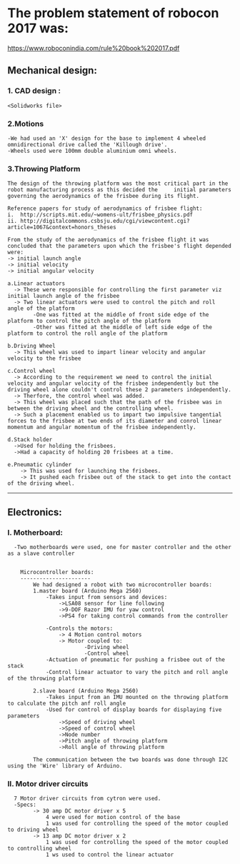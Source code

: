 # The problem statement of robocon 2017 was:
https://www.roboconindia.com/rule%20book%202017.pdf

## Mechanical design:
### 1. CAD design : 
    <Solidworks file>

### 2.Motions

    -We had used an 'X' design for the base to implement 4 wheeled omnidirectional drive called the 'Killough drive'.
    -Wheels used were 100mm double aluminium omni wheels.
    
### 3.Throwing Platform

    The design of the throwing platform was the most critical part in the robot manufacturing process as this decided the     initial parameters governing the aerodynamics of the frisbee during its flight.
    
    Reference papers for study of aerodynamics of frisbee flight:
    i.  http://scripts.mit.edu/~womens-ult/frisbee_physics.pdf
    ii. http://digitalcommons.csbsju.edu/cgi/viewcontent.cgi?article=1067&context=honors_theses
    
    From the study of the aerodynamics of the frisbee flight it was concluded that the parameters upon which the frisbee's flight depended were:
    -> initial launch angle
    -> initial velocity
    -> initial angular velocity
      
    a.Linear actuators
      -> These were responsible for controlling the first parameter viz initial launch angle of the frisbee
      -> Two linear actuators were used to control the pitch and roll angle of the platform
            -One was fitted at the middle of front side edge of the platform to control the pitch angle of the platform
            -Other was fitted at the middle of left side edge of the platform to control the roll angle of the platform  
      
    b.Driving Wheel
      -> This wheel was used to impart linear velocity and angular velocity to the frisbee

    c.Control wheel
      -> According to the requirement we need to control the initial velocity and angular velocity of the frisbee independently but the driving wheel alone couldn't control these 2 parameters independently.
      -> Therfore, the control wheel was added.
      -> This wheel was placed such that the path of the frisbee was in between the driving wheel and the controlling wheel.
      -> Such a placement enabled us to impart two impulsive tangential forces to the frisbee at two ends of its diameter and conrol linear momentum and angular momentum of the frisbee independently.
    
    d.Stack holder
      ->Used for holding the frisbees.
      ->Had a capacity of holding 20 frisbees at a time.
      
    e.Pneumatic cylinder
        -> This was used for launching the frisbees.
        -> It pushed each frisbee out of the stack to get into the contact of the driving wheel.
      
      
-----------------------------------------------------------------------------------------------------------------------------
## Electronics:

### I. Motherboard:
      -Two motherboards were used, one for master controller and the other as a slave controller 


        Microcontroller boards:
        ----------------------
            We had designed a robot with two microcontroller boards: 
            1.master board (Arduino Mega 2560)
                -Takes input from sensors and devices:
                    ->LSA08 sensor for line following
                    ->9-DOF Razor IMU for yaw control
                    ->PS4 for taking control commands from the controller

                -Controls the motors:
                    -> 4 Motion control motors
                    -> Motor coupled to:
                            -Driving wheel
                            -Control wheel
                -Actuation of pneumatic for pushing a frisbee out of the stack
                -Control linear actuator to vary the pitch and roll angle of the throwing platform

            2.slave board (Arduino Mega 2560)
                -Takes input from an IMU mounted on the throwing platform to calculate the pitch anf roll angle
                -Used for control of display boards for displaying five parameters
                    ->Speed of driving wheel
                    ->Speed of control wheel
                    ->Node number
                    ->Pitch angle of throwing platform 
                    ->Roll angle of throwing platform

            The communication between the two boards was done through I2C using the 'Wire' library of Arduino.

### II. Motor driver circuits
    
      7 Motor driver circuits from cytron were used.
      -Specs:
            -> 30 amp DC motor driver x 5
                4 were used for motion control of the base
                1 was used for controlling the speed of the motor coupled to driving wheel
            -> 13 amp DC motor driver x 2
                1 was used for controlling the speed of the motor coupled to controlling wheel
                1 ws used to control the linear actuator

